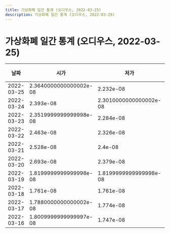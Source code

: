 ```yaml
---
title: 가상화폐 일간 통계 (오디우스, 2022-03-25)
description: 가상화폐 일간 통계 (오디우스, 2022-03-25)
---
```


가상화폐 일간 통계 (오디우스, 2022-03-25)
===

|날짜|시가|저가|고가|종가|비고|
|--|--|--|--|--|--|
|2022-03-25|2.3640000000000002e-08|2.232e-08|2.446e-08|2.256e-08|    |
|2022-03-24|2.393e-08|2.3010000000000002e-08|2.491e-08|2.404e-08|    |
|2022-03-23|2.3519999999999998e-08|2.284e-08|2.6299999999999997e-08|2.393e-08|    |
|2022-03-22|2.463e-08|2.326e-08|2.65e-08|2.3519999999999998e-08|    |
|2022-03-21|2.528e-08|2.4e-08|2.962e-08|2.463e-08|    |
|2022-03-20|2.693e-08|2.379e-08|3.128e-08|2.548e-08|    |
|2022-03-19|1.8199999999999998e-08|1.8199999999999998e-08|2.998e-08|2.642e-08|    |
|2022-03-18|1.761e-08|1.761e-08|1.8389999999999998e-08|1.836e-08|    |
|2022-03-17|1.7880000000000002e-08|1.774e-08|1.871e-08|1.803e-08|    |
|2022-03-16|1.8009999999999997e-08|1.747e-08|1.832e-08|1.808e-08|    |
